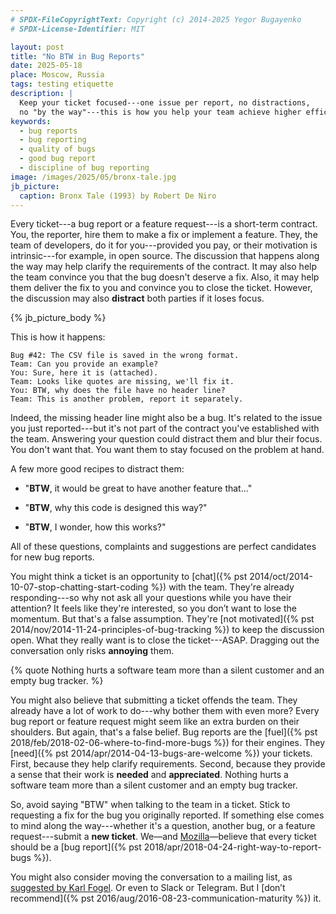 ```yaml
---
# SPDX-FileCopyrightText: Copyright (c) 2014-2025 Yegor Bugayenko
# SPDX-License-Identifier: MIT

layout: post
title: "No BTW in Bug Reports"
date: 2025-05-18
place: Moscow, Russia
tags: testing etiquette
description: |
  Keep your ticket focused---one issue per report, no distractions,
  no "by the way"---this is how you help your team achieve higher efficiency.
keywords:
  - bug reports
  - bug reporting
  - quality of bugs
  - good bug report
  - discipline of bug reporting
image: /images/2025/05/bronx-tale.jpg
jb_picture:
  caption: Bronx Tale (1993) by Robert De Niro
---
```


Every ticket---a bug report or a feature request---is a short-term contract.
You, the reporter, hire them to make a fix or implement a feature.
They, the team of developers, do it for you---provided you pay, or their motivation is intrinsic---for example, in open source.
The discussion that happens along the way may help clarify the requirements of the contract.
It may also help the team convince you that the bug doesn't deserve a fix.
Also, it may help them deliver the fix to you and convince you to close the ticket.
However, the discussion may also **distract** both parties if it loses focus.

<!--more-->

{% jb_picture_body %}

This is how it happens:

```text
Bug #42: The CSV file is saved in the wrong format.
Team: Can you provide an example?
You: Sure, here it is (attached).
Team: Looks like quotes are missing, we'll fix it.
You: BTW, why does the file have no header line?
Team: This is another problem, report it separately.
```

Indeed, the missing header line might also be a bug.
It's related to the issue you just reported---but it's not part of the contract you've established with the team.
Answering your question could distract them and blur their focus.
You don't want that.
You want them to stay focused on the problem at hand.

A few more good recipes to distract them:

* "**BTW**, it would be great to have another feature that..."

* "**BTW**, why this code is designed this way?"

* "**BTW**, I wonder, how this works?"

All of these questions, complaints and suggestions are perfect candidates for new bug reports.

You might think a ticket is an opportunity to [chat]({% pst 2014/oct/2014-10-07-stop-chatting-start-coding %}) with the team.
They're already responding---so why not ask all your questions while you have their attention?
It feels like they're interested, so you don’t want to lose the momentum.
But that's a false assumption.
They're [not motivated]({% pst 2014/nov/2014-11-24-principles-of-bug-tracking %}) to keep the discussion open.
What they really want is to close the ticket---ASAP.
Dragging out the conversation only risks **annoying** them.

{% quote Nothing hurts a software team more than a silent customer and an empty bug tracker. %}

You might also believe that submitting a ticket offends the team.
They already have a lot of work to do---why bother them with even more?
Every bug report or feature request might seem like an extra burden on their shoulders.
But again, that's a false belief.
Bug reports are the [fuel]({% pst 2018/feb/2018-02-06-where-to-find-more-bugs %}) for their engines.
They [need]({% pst 2014/apr/2014-04-13-bugs-are-welcome %}) your tickets.
First, because they help clarify requirements.
Second, because they provide a sense that their work is **needed** and **appreciated**.
Nothing hurts a software team more than a silent customer and an empty bug tracker.

So, avoid saying "BTW" when talking to the team in a ticket.
Stick to requesting a fix for the bug you originally reported.
If something else comes to mind along the way---whether it's a question, another bug, or a feature request---submit a **new ticket**.
We—and [Mozilla]—believe that every ticket should be a [bug report]({% pst 2018/apr/2018-04-24-right-way-to-report-bugs %}).

You might also consider moving the conversation to a mailing list, as [suggested by Karl Fogel].
Or even to Slack or Telegram.
But I [don’t recommend]({% pst 2016/aug/2016-08-23-communication-maturity %}) it.

[suggested by Karl Fogel]: https://producingoss.com/da/bug-tracker-usage.html
[Mozilla]: https://www.researchgate.net/publication/2559439_An_Overview_of_the_Software_Engineering_Process_and_Tools_in_the_Mozilla_Project

